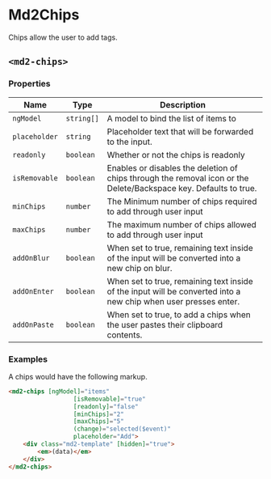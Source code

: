 # Md2Chips
Chips allow the user to add tags.

## `<md2-chips>`
### Properties

| Name | Type | Description |
| --- | --- | --- |
| `ngModel` | `string[]` | A model to bind the list of items to |
| `placeholder` | `string` | Placeholder text that will be forwarded to the input. |
| `readonly` | `boolean` | Whether or not the chips is readonly |
| `isRemovable` | `boolean` | Enables or disables the deletion of chips through the removal icon or the Delete/Backspace key. Defaults to true.|
| `minChips` | `number` | The Minimum number of chips required to add through user input |
| `maxChips` | `number` | The maximum number of chips allowed to add through user input |
| `addOnBlur` | `boolean` | When set to true, remaining text inside of the input will be converted into a new chip on blur. |
| `addOnEnter` | `boolean` | When set to true, remaining text inside of the input will be converted into a new chip when user presses enter. |
| `addOnPaste` | `boolean` | When set to true, to add a chips when the user pastes their clipboard contents. |




### Examples
A chips would have the following markup.
```html
<md2-chips [ngModel]="items"
                  [isRemovable]="true"
                  [readonly]="false" 
                  [minChips]="2"
                  [maxChips]="5"
                  (change)="selected($event)"
                  placeholder="Add">
    <div class="md2-template" [hidden]="true">         
        <em>(data)</em>
    </div>
</md2-chips>    
```
